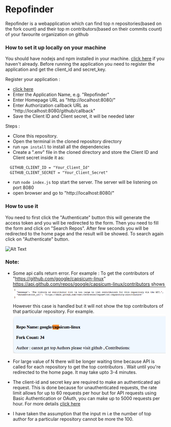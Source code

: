 # Repofinder

Repofinder is a webapplication which can find top n repositories(based on the fork count) and their top m contributors(based on their commits count) of your favourite organization on github

### How to set it up locally on your machine
You should have nodejs and npm installed in your machine. [click here](http://daringfireball.net/projects/markdown/) if you haven't already.
Before running the application you need to register the application and get the client_id and secret_key.

Register your application :
  - [click here](https://github.com/settings/applications/new)
  - Enter the Application Name, e.g. "Repofinder"
  - Enter Homepage URL as "http://localhost:8080/"
  - Enter Authorization callback URL as "http://localhost:8080/github/callback"
  - Save the Client ID and Client secret, it will be needed later
  
Steps :
  - Clone this repository.
  - Open the terminal in the cloned repository directory
  - run ```npm install``` to install all the dependencies
  - Create a ".env" file in the cloned directory and store the Client ID and Client secret inside it as:
  ``` 
    GITHUB_CLIENT_ID = "Your_Client_Id"
    GITHUB_CLIENT_SECRET = "Your_Client_Secret"
  ```
  - run ```node index.js``` top start the server. The server will be listening on port 8080
  - open browser and go to "http://localhost:8080/"



### How to use it

You need to first click the "Authenticate" button this will generate the access token and you will be redirected to the form. Then you need to fill the form and click on "Search Repos". After few seconds you will be redirected to the home page and the result will be showed. To search again click on "Authenticate" button.

![Alt Text](RepofinderTest.gif)
### Note:
- Some api calls return error. For example :
    To get the contributors of "https://github.com/google/capsicum-linux"
  https://api.github.com/repos/google/capsicum-linux/contributors shows
![apifail](apifail.png)  
However this case is handled but it will not show the top contributors of that particular repository. For example.  
![authorfail](authorfail.png)

- For large value of N there will be longer waiting time because API is called for each repository to get the top contributors . Wait until you're redirected to the home page. It may take upto 3-4 minutes.
-  The client-id and secret key are required to make an authenticated api request. This is done because for unauthenticated requests, the rate limit allows for up to 60 requests per hour but for API requests using Basic Authentication or OAuth, you can make up to 5000 requests per hour. For more details [click here](https://developer.github.com/v3/)
-  I have taken the assumption that the input m i.e the number of top author for a particular repository cannot be more the 100.



